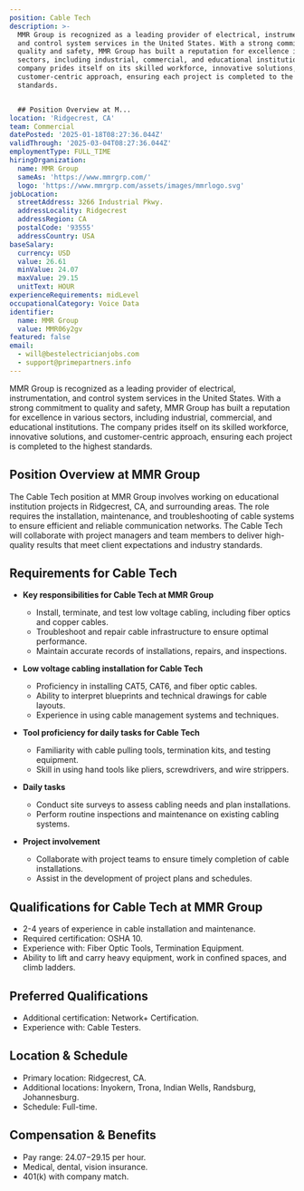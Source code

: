 ```yaml
---
position: Cable Tech
description: >-
  MMR Group is recognized as a leading provider of electrical, instrumentation,
  and control system services in the United States. With a strong commitment to
  quality and safety, MMR Group has built a reputation for excellence in various
  sectors, including industrial, commercial, and educational institutions. The
  company prides itself on its skilled workforce, innovative solutions, and
  customer-centric approach, ensuring each project is completed to the highest
  standards.


  ## Position Overview at M...
location: 'Ridgecrest, CA'
team: Commercial
datePosted: '2025-01-18T08:27:36.044Z'
validThrough: '2025-03-04T08:27:36.044Z'
employmentType: FULL_TIME
hiringOrganization:
  name: MMR Group
  sameAs: 'https://www.mmrgrp.com/'
  logo: 'https://www.mmrgrp.com/assets/images/mmrlogo.svg'
jobLocation:
  streetAddress: 3266 Industrial Pkwy.
  addressLocality: Ridgecrest
  addressRegion: CA
  postalCode: '93555'
  addressCountry: USA
baseSalary:
  currency: USD
  value: 26.61
  minValue: 24.07
  maxValue: 29.15
  unitText: HOUR
experienceRequirements: midLevel
occupationalCategory: Voice Data
identifier:
  name: MMR Group
  value: MMR06y2gv
featured: false
email:
  - will@bestelectricianjobs.com
  - support@primepartners.info
---
```




MMR Group is recognized as a leading provider of electrical, instrumentation, and control system services in the United States. With a strong commitment to quality and safety, MMR Group has built a reputation for excellence in various sectors, including industrial, commercial, and educational institutions. The company prides itself on its skilled workforce, innovative solutions, and customer-centric approach, ensuring each project is completed to the highest standards.

## Position Overview at MMR Group

The Cable Tech position at MMR Group involves working on educational institution projects in Ridgecrest, CA, and surrounding areas. The role requires the installation, maintenance, and troubleshooting of cable systems to ensure efficient and reliable communication networks. The Cable Tech will collaborate with project managers and team members to deliver high-quality results that meet client expectations and industry standards.

## Requirements for Cable Tech

- **Key responsibilities for Cable Tech at MMR Group**
  - Install, terminate, and test low voltage cabling, including fiber optics and copper cables.
  - Troubleshoot and repair cable infrastructure to ensure optimal performance.
  - Maintain accurate records of installations, repairs, and inspections.

- **Low voltage cabling installation for Cable Tech**
  - Proficiency in installing CAT5, CAT6, and fiber optic cables.
  - Ability to interpret blueprints and technical drawings for cable layouts.
  - Experience in using cable management systems and techniques.

- **Tool proficiency for daily tasks for Cable Tech**
  - Familiarity with cable pulling tools, termination kits, and testing equipment.
  - Skill in using hand tools like pliers, screwdrivers, and wire strippers.

- **Daily tasks**
  - Conduct site surveys to assess cabling needs and plan installations.
  - Perform routine inspections and maintenance on existing cabling systems.

- **Project involvement**
  - Collaborate with project teams to ensure timely completion of cable installations.
  - Assist in the development of project plans and schedules.

## Qualifications for Cable Tech at MMR Group

- 2-4 years of experience in cable installation and maintenance.
- Required certification: OSHA 10.
- Experience with: Fiber Optic Tools, Termination Equipment.
- Ability to lift and carry heavy equipment, work in confined spaces, and climb ladders.

## Preferred Qualifications

- Additional certification: Network+ Certification.
- Experience with: Cable Testers.

## Location & Schedule

- Primary location: Ridgecrest, CA.
- Additional locations: Inyokern, Trona, Indian Wells, Randsburg, Johannesburg.
- Schedule: Full-time.

## Compensation & Benefits

- Pay range: $24.07-$29.15 per hour.
- Medical, dental, vision insurance.
- 401(k) with company match.
